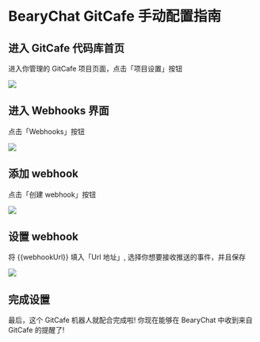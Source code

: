 # BearyChat GitCafe 手动配置指南

## 进入 GitCafe 代码库首页

进入你管理的 GitCafe 项目页面，点击「项目设置」按钮

![](http://7jpt3p.com1.z0.glb.clouddn.com/FjnM_byzjcGG6jktqW2aphQbPSAE)

## 进入 Webhooks 界面

点击「Webhooks」按钮

![](http://7jpt3p.com1.z0.glb.clouddn.com/FtsuQFAcXcBH6VZAxf7rrsMLTECu)

## 添加 webhook

点击「创建 webhook」按钮

![](http://7jpt3p.com1.z0.glb.clouddn.com/Fgu29lKC-E-T-wtwYXrPf_4TcONE)

## 设置 webhook

将 {{webhookUrl}} 填入「Url 地址」, 选择你想要接收推送的事件，并且保存

![](http://7jpt3p.com1.z0.glb.clouddn.com/Fvz8yhI10500Su7NOhQgTuA1i8sT)

## 完成设置

最后，这个 GitCafe 机器人就配合完成啦! 你现在能够在 BearyChat 中收到来自 GitCafe 的提醒了!
